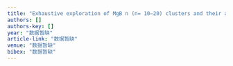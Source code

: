 ```yaml
---
title: "Exhaustive exploration of MgB n (n= 10–20) clusters and their anions"
authors: []
authors-key: []
year: "数据暂缺"
article-link: "数据暂缺"
venue: "数据暂缺"
bibex: "数据暂缺"
---
```

